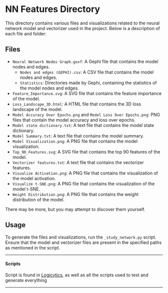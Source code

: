 # NN Features Directory

This directory contains various files and visualizations related to the neural network model and vectorizer used in the project. Below is a description of each file and folder:

## Files

- `Neural Network Nodes Graph.gexf`: A Gephi file that contains the model nodes and edges.
  - `Nodes and edges (GEPHI).csv`: A CSV file that contains the model nodes and edges.
  - `Statistics`: Directories made by Gephi, containing the statistics of the model nodes and edges.
- `Feature_Importance.svg`: A SVG file that contains the feature importance of the model.
- `Loss_Landscape_3D.html`: A HTML file that contains the 3D loss landscape of the model.
- `Model Accuracy Over Epochs.png` and `Model Loss Over Epochs.png`: PNG files that contain the model accuracy and loss over epochs.
- `Model state dictionary.txt`: A text file that contains the model state dictionary.
- `Model Summary.txt`: A text file that contains the model summary.
- `Model Visualization.png`: A PNG file that contains the model visualization.
- `Top_90_Features.svg`: A SVG file that contains the top 90 features of the model.
- `Vectorizer features.txt`: A text file that contains the vectorizer features.
- `Visualize Activation.png`: A PNG file that contains the visualization of the model activation.
- `Visualize t-SNE.png`: A PNG file that contains the visualization of the model t-SNE.
- `Weight Distribution.png`: A PNG file that contains the weight distribution of the model.



There may be more, but you may attempt to discover them yourself.


## Usage

To generate the files and visualizations, run the `_study_network.py` script. Ensure that the model and vectorizer files are present in the specified paths as mentioned in the script.

---

#### Scripts

Script is found in [Logicytics](https://github.com/DefinetlyNotAI/Logicytics), as well as all the scripts used to test and generate everything

---
